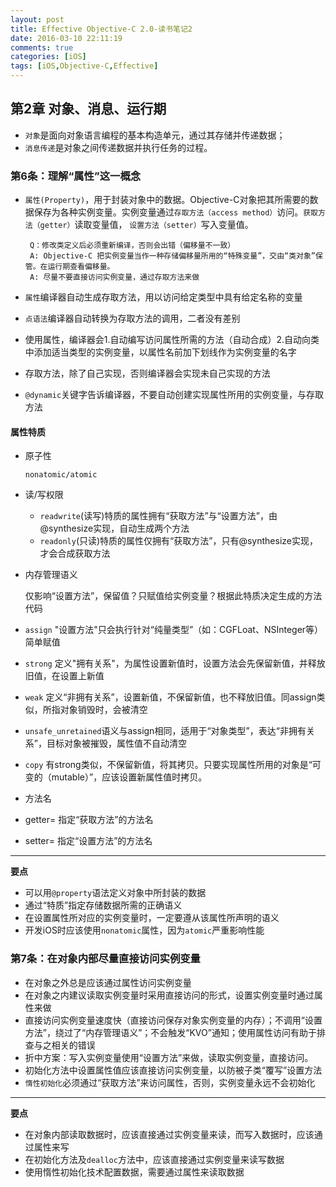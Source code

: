 ```yaml
---
layout: post
title: Effective Objective-C 2.0-读书笔记2
date: 2016-03-10 22:11:19
comments: true
categories: [iOS]
tags: [iOS,Objective-C,Effective]
---
```

## 第2章 对象、消息、运行期
* `对象`是面向对象语言编程的基本构造单元，通过其存储并传递数据；
* `消息传递`是对象之间传递数据并执行任务的过程。

	
<!--more-->
### 第6条：理解“属性”这一概念
 * `属性(Property)`，用于封装对象中的数据。Objective-C对象把其所需要的数据保存为各种实例变量。实例变量通过`存取方法（access method）`访问。`获取方法（getter）`读取变量值， `设置方法（setter）`写入变量值。
 
 		Q：修改类定义后必须重新编译，否则会出错（偏移量不一致）
 		A: Objective-C 把实例变量当作一种存储偏移量所用的“特殊变量”，交由“类对象”保管。在运行期查看偏移量。
 		A: 尽量不要直接访问实例变量，通过存取方法来做
 *  `属性`编译器自动生成存取方法，用以访问给定类型中具有给定名称的变量
 *  `点语法`编译器自动转换为存取方法的调用，二者没有差别
 * 使用属性，编译器会1.自动编写访问属性所需的方法（自动合成）2.自动向类中添加适当类型的实例变量，以属性名前加下划线作为实例变量的名字 
 * 存取方法，除了自己实现，否则编译器会实现未自己实现的方法
 * `@dynamic`关键字告诉编译器，不要自动创建实现属性所用的实例变量，与存取方法
 
####  属性特质

* 原子性

     `nonatomic/atomic`


* 读/写权限 

  * `readwrite`(读写)特质的属性拥有“获取方法”与“设置方法”，由@synthesize实现，自动生成两个方法
  * `readonly`(只读)特质的属性仅拥有“获取方法”，只有@synthesize实现，才会合成获取方法
* 内存管理语义


	仅影响“设置方法”，保留值？只赋值给实例变量？根据此特质决定生成的方法代码
 * `assign` "设置方法"只会执行针对“纯量类型”（如：CGFLoat、NSInteger等）简单赋值
 * `strong` 定义"拥有关系"，为属性设置新值时，设置方法会先保留新值，并释放旧值，在设置上新值
 * `weak` 定义“非拥有关系”，设置新值，不保留新值，也不释放旧值。同assign类似，所指对象销毁时，会被清空
 * `unsafe_unretained`语义与assign相同，适用于“对象类型”，表达“非拥有关系”，目标对象被摧毁，属性值不自动清空
 * `copy` 有strong类似，不保留新值，将其拷贝。只要实现属性所用的对象是“可变的（mutable）”，应该设置新属性值时拷贝。

* 方法名
 * getter=<name> 指定“获取方法”的方法名
 * setter=<name> 指定“设置方法”的方法名

---
**要点**

* 可以用`@property`语法定义对象中所封装的数据
* 通过“特质”指定存储数据所需的正确语义
* 在设置属性所对应的实例变量时，一定要遵从该属性所声明的语义
* 开发iOS时应该使用`nonatomic`属性，因为`atomic`严重影响性能

### 第7条：在对象内部尽量直接访问实例变量
* 在对象之外总是应该通过属性访问实例变量
* 在对象之内建议读取实例变量时采用直接访问的形式，设置实例变量时通过属性来做
* 直接访问实例变量速度快（直接访问保存对象实例变量的内存）；不调用“设置方法”，绕过了“内存管理语义”；不会触发“KVO”通知；使用属性访问有助于排查与之相关的错误
* 折中方案：写入实例变量使用“设置方法”来做，读取实例变量，直接访问。
 * 初始化方法中设置属性值应该直接访问实例变量，以防被子类“覆写”设置方法
 * `惰性初始化`必须通过“获取方法”来访问属性，否则，实例变量永远不会初始化
 
---
**要点**

* 在对象内部读取数据时，应该直接通过实例变量来读，而写入数据时，应该通过属性来写
* 在初始化方法及`dealloc`方法中，应该直接通过实例变量来读写数据
* 使用惰性初始化技术配置数据，需要通过属性来读取数据


  



 	
